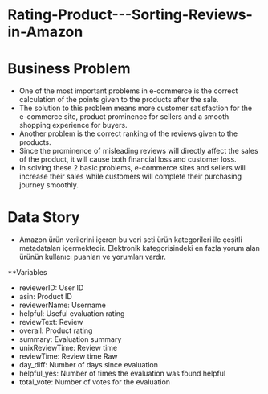 # Rating-Product---Sorting-Reviews-in-Amazon

# Business Problem
- One of the most important problems in e-commerce is the correct calculation of the points given to the products after the sale. 
- The solution to this problem means more customer satisfaction for the e-commerce site, product prominence for sellers and a smooth shopping experience for buyers.
-  Another problem is the correct ranking of the reviews given to the products. 
-  Since the prominence of misleading reviews will directly affect the sales of the product, it will cause both financial loss and customer loss. 
-  In solving these 2 basic problems, e-commerce sites and sellers will increase their sales while customers will complete their purchasing journey smoothly.

# Data Story

- Amazon ürün verilerini içeren bu veri seti ürün kategorileri ile çeşitli metadataları içermektedir.
Elektronik kategorisindeki en fazla yorum alan ürünün kullanıcı puanları ve yorumları vardır.

**Variables

- reviewerID: User ID
- asin: Product ID
- reviewerName: Username
- helpful: Useful evaluation rating
- reviewText: Review
- overall: Product rating
- summary: Evaluation summary
- unixReviewTime: Review time
- reviewTime: Review time Raw
- day_diff: Number of days since evaluation
- helpful_yes: Number of times the evaluation was found helpful
- total_vote: Number of votes for the evaluation
